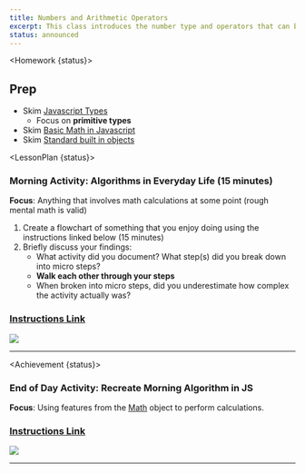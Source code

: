 ```yaml
---
title: Numbers and Arithmetic Operators
excerpt: This class introduces the number type and operators that can be used with it.
status: announced
---
```


<script>
	import Homework from "$lib/components/Homework.svelte";
	import LessonPlan from "$lib/components/LessonPlan.svelte";
	import Achievement from "$lib/components/Achievement.svelte";
</script>

<Homework {status}>

<h2>Prep</h2>

- Skim [Javascript Types](https://dev.to/carlosrafael22/back-to-the-basics-primitive-and-object-types-in-javascript-18c2https://developer.mozilla.org/en-US/docs/Glossary/Primitive)
  - Focus on **primitive types**
- Skim [Basic Math in Javascript](https://developer.mozilla.org/en-US/docs/Learn/JavaScript/First_steps/Math)
- Skim [Standard built in objects](https://developer.mozilla.org/en-US/docs/Web/JavaScript/Reference/Global_Objects)

</Homework>

<LessonPlan {status}>

### Morning Activity: Algorithms in Everyday Life (15 minutes)

**Focus**: Anything that involves math calculations at some point (rough mental math is valid)

1. Create a flowchart of something that you enjoy doing using the instructions linked below (15 minutes)
2. Briefly discuss your findings:
   - What activity did you document? What step(s) did you break down into micro steps?
   - **Walk each other through your steps**
   - When broken into micro steps, did you underestimate how complex the activity actually was?

<a href="https://gist.github.com/lilyx13/423ffbe6e8da87497b134985ba90ab15">
  <h3>Instructions Link</h3>
  <img src="/images/qr-codes/algorithm-activity.png">
</a>

---

</LessonPlan>

<Achievement {status}>

### End of Day Activity: Recreate Morning Algorithm in JS

**Focus**: Using features from the [Math](https://developer.mozilla.org/en-US/docs/Web/JavaScript/Reference/Global_Objects/Math) object to perform calculations.

<a href="https://gist.github.com/lilyx13/c81f1e72f83586efcd97206b806fd494">
  <h3>Instructions Link</h3>
  <img src="/images/qr-codes/algorithm-followup-activity.png">
</a>

---

</Achievement>
